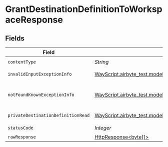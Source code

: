 # GrantDestinationDefinitionToWorkspaceResponse


## Fields

| Field                                                                                                                            | Type                                                                                                                             | Required                                                                                                                         | Description                                                                                                                      |
| -------------------------------------------------------------------------------------------------------------------------------- | -------------------------------------------------------------------------------------------------------------------------------- | -------------------------------------------------------------------------------------------------------------------------------- | -------------------------------------------------------------------------------------------------------------------------------- |
| `contentType`                                                                                                                    | *String*                                                                                                                         | :heavy_check_mark:                                                                                                               | N/A                                                                                                                              |
| `invalidInputExceptionInfo`                                                                                                      | [WayScript.airbyte_test.models.shared.InvalidInputExceptionInfo](../../models/shared/InvalidInputExceptionInfo.md)               | :heavy_minus_sign:                                                                                                               | Input failed validation                                                                                                          |
| `notFoundKnownExceptionInfo`                                                                                                     | [WayScript.airbyte_test.models.shared.NotFoundKnownExceptionInfo](../../models/shared/NotFoundKnownExceptionInfo.md)             | :heavy_minus_sign:                                                                                                               | Object with given id was not found.                                                                                              |
| `privateDestinationDefinitionRead`                                                                                               | [WayScript.airbyte_test.models.shared.PrivateDestinationDefinitionRead](../../models/shared/PrivateDestinationDefinitionRead.md) | :heavy_minus_sign:                                                                                                               | Successful operation                                                                                                             |
| `statusCode`                                                                                                                     | *Integer*                                                                                                                        | :heavy_check_mark:                                                                                                               | N/A                                                                                                                              |
| `rawResponse`                                                                                                                    | [HttpResponse<byte[]>](https://docs.oracle.com/en/java/javase/11/docs/api/java.net.http/java/net/http/HttpResponse.html)         | :heavy_minus_sign:                                                                                                               | N/A                                                                                                                              |